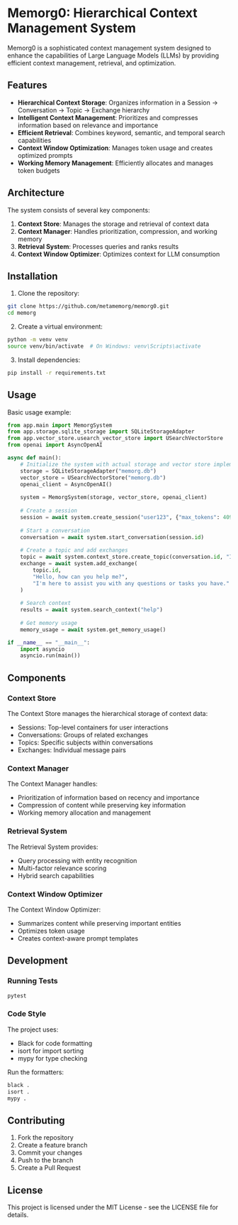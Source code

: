 # Memorg0: Hierarchical Context Management System

Memorg0 is a sophisticated context management system designed to enhance the capabilities of Large Language Models (LLMs) by providing efficient context management, retrieval, and optimization.

## Features

- **Hierarchical Context Storage**: Organizes information in a Session → Conversation → Topic → Exchange hierarchy
- **Intelligent Context Management**: Prioritizes and compresses information based on relevance and importance
- **Efficient Retrieval**: Combines keyword, semantic, and temporal search capabilities
- **Context Window Optimization**: Manages token usage and creates optimized prompts
- **Working Memory Management**: Efficiently allocates and manages token budgets

## Architecture

The system consists of several key components:

1. **Context Store**: Manages the storage and retrieval of context data
2. **Context Manager**: Handles prioritization, compression, and working memory
3. **Retrieval System**: Processes queries and ranks results
4. **Context Window Optimizer**: Optimizes context for LLM consumption

## Installation

1. Clone the repository:
```bash
git clone https://github.com/metamemorg/memorg0.git
cd memorg
```

2. Create a virtual environment:
```bash
python -m venv venv
source venv/bin/activate  # On Windows: venv\Scripts\activate
```

3. Install dependencies:
```bash
pip install -r requirements.txt
```

## Usage

Basic usage example:

```python
from app.main import MemorgSystem
from app.storage.sqlite_storage import SQLiteStorageAdapter
from app.vector_store.usearch_vector_store import USearchVectorStore
from openai import AsyncOpenAI

async def main():
    # Initialize the system with actual storage and vector store implementations
    storage = SQLiteStorageAdapter("memorg.db")
    vector_store = USearchVectorStore("memorg.db")
    openai_client = AsyncOpenAI()
    
    system = MemorgSystem(storage, vector_store, openai_client)
    
    # Create a session
    session = await system.create_session("user123", {"max_tokens": 4096})
    
    # Start a conversation
    conversation = await system.start_conversation(session.id)
    
    # Create a topic and add exchanges
    topic = await system.context_store.create_topic(conversation.id, "Initial Discussion")
    exchange = await system.add_exchange(
        topic.id,
        "Hello, how can you help me?",
        "I'm here to assist you with any questions or tasks you have."
    )
    
    # Search context
    results = await system.search_context("help")
    
    # Get memory usage
    memory_usage = await system.get_memory_usage()

if __name__ == "__main__":
    import asyncio
    asyncio.run(main())
```

## Components

### Context Store

The Context Store manages the hierarchical storage of context data:
- Sessions: Top-level containers for user interactions
- Conversations: Groups of related exchanges
- Topics: Specific subjects within conversations
- Exchanges: Individual message pairs

### Context Manager

The Context Manager handles:
- Prioritization of information based on recency and importance
- Compression of content while preserving key information
- Working memory allocation and management

### Retrieval System

The Retrieval System provides:
- Query processing with entity recognition
- Multi-factor relevance scoring
- Hybrid search capabilities

### Context Window Optimizer

The Context Window Optimizer:
- Summarizes content while preserving important entities
- Optimizes token usage
- Creates context-aware prompt templates

## Development

### Running Tests

```bash
pytest
```

### Code Style

The project uses:
- Black for code formatting
- isort for import sorting
- mypy for type checking

Run the formatters:
```bash
black .
isort .
mypy .
```

## Contributing

1. Fork the repository
2. Create a feature branch
3. Commit your changes
4. Push to the branch
5. Create a Pull Request

## License

This project is licensed under the MIT License - see the LICENSE file for details. 

